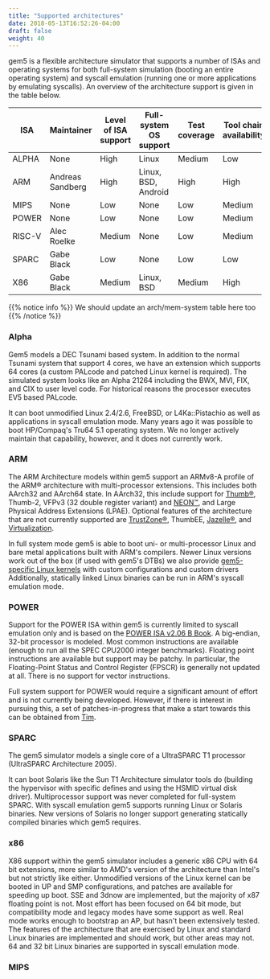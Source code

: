 ```yaml
---
title: "Supported architectures"
date: 2018-05-13T16:52:26-04:00
draft: false
weight: 40
---
```


gem5 is a flexible architecture simulator that supports a number of ISAs
and operating systems for both full-system simulation (booting an entire
operating system) and syscall emulation (running one or more
applications by emulating syscalls). An overview of the architecture
support is given in the table
below.

| ISA    | Maintainer       | Level of ISA support | Full-system OS support | Test coverage | Tool chain availability | Linux kernel availability |
| ------ | ---------------- | -------------------- | ---------------------- | ------------- | ----------------------- | ------------------------- |
| ALPHA  | None             | High                 | Linux                  | Medium        | Low                     | Low                       |
| ARM    | Andreas Sandberg | High                 | Linux, BSD, Android    | High          | High                    | High                      |
| MIPS   | None             | Low                  | None                   | Low           | Medium                  | Medium                    |
| POWER  | None             | Low                  | None                   | Low           | Medium                  | Medium                    |
| RISC-V | Alec Roelke      | Medium               | None                   | Low           | Medium                  | Medium                    |
| SPARC  | Gabe Black       | Low                  | None                   | Low           | Low                     | Low                       |
| X86    | Gabe Black       | Medium               | Linux, BSD             | Medium        | High                    | High                      |

{{% notice info %}}
We should update an arch/mem-system table here too
{{% /notice %}}


### Alpha

Gem5 models a DEC Tsunami based system. In addition to the normal
Tsunami system that support 4 cores, we have an extension which supports
64 cores (a custom PALcode and patched Linux kernel is required). The
simulated system looks like an Alpha 21264 including the BWX, MVI, FIX,
and CIX to user level code. For historical reasons the processor
executes EV5 based PALcode.

It can boot unmodified Linux 2.4/2.6, FreeBSD, or L4Ka::Pistachio as
well as applications in syscall emulation mode. Many years ago it was
possible to boot HP/Compaq's Tru64 5.1 operating system. We no longer
actively maintain that capability, however, and it does not currently
work.

### ARM

The ARM Architecture models within gem5 support an ARMv8-A profile of
the ARM® architecture with multi-processor extensions. This includes
both AArch32 and AArch64 state. In AArch32, this include support for
[Thumb®](http://www.arm.com/products/processors/technologies/instruction-set-architectures.php),
Thumb-2, VFPv3 (32 double register variant) and
[NEON™](http://www.arm.com/products/processors/technologies/neon.php),
and Large Physical Address Extensions (LPAE). Optional features of the
architecture that are not currently supported are
[TrustZone®](http://www.arm.com/products/processors/technologies/trustzone.php),
ThumbEE,
[Jazelle®](http://www.arm.com/products/processors/technologies/jazelle.php),
and
[Virtualization](http://www.arm.com/products/processors/technologies/virtualization-extensions.php).

In full system mode gem5 is able to boot uni- or multi-processor Linux
and bare metal applications built with ARM's compilers. Newer Linux
versions work out of the box (if used with gem5's DTBs) we also provide
[gem5-specific Linux kernels](http://www.gem5.org/ARM_Linux_Kernel) with
custom configurations and custom drivers Additionally, statically linked
Linux binaries can be run in ARM's syscall emulation mode.

### POWER

Support for the POWER ISA within gem5 is currently limited to syscall
emulation only and is based on the [POWER ISA v2.06 B
Book](http://www.power.org/resources/downloads/PowerISA_V2.06B_V2_PUBLIC.pdf).
A big-endian, 32-bit processor is modeled. Most common instructions are
available (enough to run all the SPEC CPU2000 integer benchmarks).
Floating point instructions are available but support may be patchy. In
particular, the Floating-Point Status and Control Register (FPSCR) is
generally not updated at all. There is no support for vector
instructions.

Full system support for POWER would require a significant amount of
effort and is not currently being developed. However, if there is
interest in pursuing this, a set of patches-in-progress that make a
start towards this can be obtained from
[Tim](mailto:timothy.jones@cl.cam.ac.uk).

### SPARC

The gem5 simulator models a single core of a UltraSPARC T1 processor
(UltraSPARC Architecture 2005).

It can boot Solaris like the Sun T1 Architecture simulator tools do
(building the hypervisor with specific defines and using the HSMID
virtual disk driver). Multiprocessor support was never completed for
full-system SPARC. With syscall emulation gem5 supports running Linux or
Solaris binaries. New versions of Solaris no longer support generating
statically compiled binaries which gem5 requires.

### x86

X86 support within the gem5 simulator includes a generic x86 CPU with 64
bit extensions, more similar to AMD's version of the architecture than
Intel's but not strictly like either. Unmodified versions of the Linux
kernel can be booted in UP and SMP configurations, and patches are
available for speeding up boot. SSE and 3dnow are implemented, but the
majority of x87 floating point is not. Most effort has been focused on
64 bit mode, but compatibility mode and legacy modes have some support
as well. Real mode works enough to bootstrap an AP, but hasn't been
extensively tested. The features of the architecture that are exercised
by Linux and standard Linux binaries are implemented and should work,
but other areas may not. 64 and 32 bit Linux binaries are supported in
syscall emulation mode.

### MIPS
